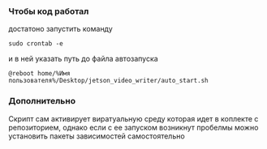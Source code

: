 ### Чтобы код работал 

достатоно запустить команду

```sudo crontab -e```

и в ней указать путь до файла автозапуска

```@reboot home/%Имя пользователя%/Desktop/jetson_video_writer/auto_start.sh```

### Дополнительно
Скрипт сам активирует виратуальную среду которая идет в коплекте с репозиторием, однако если с ее запуском возникнут пробелмы можно установить пакеты зависимостей самостоятельно
